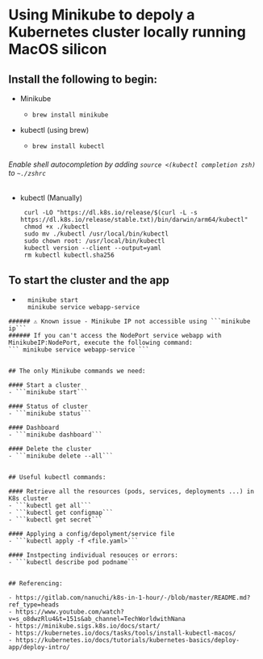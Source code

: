 # Using Minikube to depoly a Kubernetes cluster locally running MacOS silicon


## Install the following to begin:

- Minikube
    - `brew install minikube`

- kubectl (using brew)
    - `brew install kubectl`
###### Enable shell autocompletion by adding `source <(kubectl completion zsh)` to `~./zshrc`

- kubectl (Manually)
    ```
     curl -LO "https://dl.k8s.io/release/$(curl -L -s https://dl.k8s.io/release/stable.txt)/bin/darwin/arm64/kubectl"
     chmod +x ./kubectl
     sudo mv ./kubectl /usr/local/bin/kubectl
     sudo chown root: /usr/local/bin/kubectl
     kubectl version --client --output=yaml
     rm kubectl kubectl.sha256
    ```

## To start the cluster and the app

- ```
    minikube start
    minikube service webapp-service
```
###### ⚠ Known issue - Minikube IP not accessible using ```minikube ip```
###### If you can't access the NodePort service webapp with MinikubeIP:NodePort, execute the following command:
``` minikube service webapp-service ```


## The only Minikube commands we need:

#### Start a cluster
- ```minikube start```

#### Status of cluster
- ```minikube status```

#### Dashboard
- ```minikube dashboard```

#### Delete the cluster
- ```minikube delete --all```


## Useful kubectl commands:

#### Retrieve all the resources (pods, services, deployments ...) in K8s cluster
- ```kubectl get all```
- ```kubectl get configmap```
- ```kubectl get secret```

#### Applying a config/depolyment/service file 
- ```kubectl apply -f <file.yaml>```

#### Instpecting individual resouces or errors:
- ```kubectl describe pod podname```


## Referencing:

- https://gitlab.com/nanuchi/k8s-in-1-hour/-/blob/master/README.md?ref_type=heads
- https://www.youtube.com/watch?v=s_o8dwzRlu4&t=151s&ab_channel=TechWorldwithNana
- https://minikube.sigs.k8s.io/docs/start/
- https://kubernetes.io/docs/tasks/tools/install-kubectl-macos/
- https://kubernetes.io/docs/tutorials/kubernetes-basics/deploy-app/deploy-intro/

